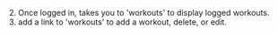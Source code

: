 
2. Once logged in, takes you to 'workouts' to display logged workouts.
3. add a link to 'workouts' to add a workout, delete, or edit.